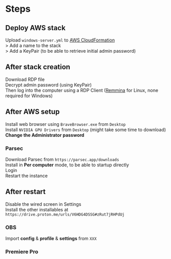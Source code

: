 # Steps

## Deploy AWS stack
Upload `windows-server.yml` to [AWS CloudFormation](https://aws.amazon.com/fr/cloudformation/)  
\> Add a name to the stack  
\> Add a KeyPair (to be able to retrieve initial admin password)


## After stack creation
Download RDP file  
Decrypt admin password (using KeyPair)  
Then log into the computer using a RDP Client ([Remmina](https://remmina.org/) for Linux, none required for Windows)  


## After AWS setup
Install web browser using `BraveBrowser.exe` from `Desktop`  
Install `NVIDIA GPU Drivers` from `Desktop` (might take some time to download)  
**Change the Administrator password**

### Parsec
Download Parsec from `https://parsec.app/downloads`  
Install in **Per computer** mode, to be able to startup directly  
Login  
Restart the instance


## After restart 
Disable the wired screen in Settings  
Install the other installables at `https://drive.proton.me/urls/V6HDG4DSSG#zRut7jRHPdUj`

### OBS
Import **config** & **profile** & **settings** from `XXX`

### Premiere Pro
